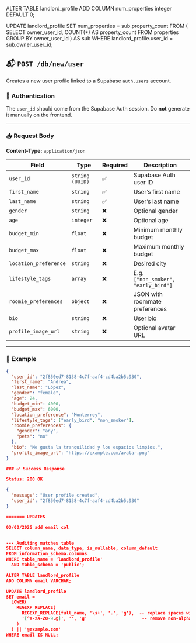 ALTER TABLE landlord_profile
ADD COLUMN num_properties integer DEFAULT 0;

UPDATE landlord_profile
SET num_properties = sub.property_count
FROM (
  SELECT owner_user_id, COUNT(*) AS property_count
  FROM properties
  GROUP BY owner_user_id
) AS sub
WHERE landlord_profile.user_id = sub.owner_user_id;

## 📬 `POST /db/new/user`

Creates a new user profile linked to a Supabase `auth.users` account.

### 🔐 Authentication
The `user_id` should come from the Supabase Auth session. Do **not** generate it manually on the frontend.

---

### 📥 Request Body

**Content-Type:** `application/json`

| Field               | Type      | Required | Description |
|--------------------|-----------|----------|-------------|
| `user_id`           | `string (UUID)` | ✅ | Supabase Auth user ID |
| `first_name`        | `string`  | ✅        | User’s first name |
| `last_name`         | `string`  | ✅        | User’s last name |
| `gender`            | `string`  | ❌        | Optional gender |
| `age`               | `integer` | ❌        | Optional age |
| `budget_min`        | `float`   | ❌        | Minimum monthly budget |
| `budget_max`        | `float`   | ❌        | Maximum monthly budget |
| `location_preference` | `string` | ❌       | Desired city |
| `lifestyle_tags`    | `array`   | ❌        | E.g. `["non_smoker", "early_bird"]` |
| `roomie_preferences`| `object`  | ❌        | JSON with roommate preferences |
| `bio`               | `string`  | ❌        | User bio |
| `profile_image_url` | `string`  | ❌        | Optional avatar URL |

---

### 🧪 Example

```json
{
  "user_id": "2f850ed7-8138-4c7f-aaf4-cd4ba2b5c930",
  "first_name": "Andrea",
  "last_name": "López",
  "gender": "female",
  "age": 24,
  "budget_min": 4000,
  "budget_max": 6000,
  "location_preference": "Monterrey",
  "lifestyle_tags": ["early_bird", "non_smoker"],
  "roomie_preferences": {
    "gender": "any",
    "pets": "no"
  },
  "bio": "Me gusta la tranquilidad y los espacios limpios.",
  "profile_image_url": "https://example.com/avatar.png"
}

### ✅ Success Response

Status: 200 OK

{
  "message": "User profile created",
  "user_id": "2f850ed7-8138-4c7f-aaf4-cd4ba2b5c930"
}

======= UPDATES

03/08/2025 add email col


--- Auditing matches table
SELECT column_name, data_type, is_nullable, column_default
FROM information_schema.columns
WHERE table_name = 'landlord_profile'
  AND table_schema = 'public';

ALTER TABLE landlord_profile
ADD COLUMN email VARCHAR;

UPDATE landlord_profile
SET email = 
  LOWER(
    REGEXP_REPLACE(
      REGEXP_REPLACE(full_name, '\s+', '.', 'g'),  -- replace spaces with dots
      '[^a-zA-Z0-9.@]', '', 'g'                     -- remove non-alphanumeric characters except dot/@
    )
  ) || '@example.com'
WHERE email IS NULL;